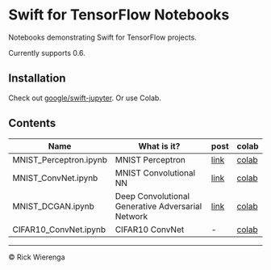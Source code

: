 # Swift for TensorFlow Notebooks

Notebooks demonstrating Swift for TensorFlow projects.

Currently supports 0.6.

## Installation

Check out [google/swift-jupyter](https://github.com/google/swift-jupyter). Or use Colab.

## Contents

Name | What is it? | post | colab
---|---|---|---
MNIST\_Perceptron.ipynb | MNIST Perceptron | [link](https://rickwierenga.com/blog/s4tf/s4tf-mnist.html) | [colab](https://colab.research.google.com/github/rickwierenga/s4tf-notebooks/blob/master/notebooks/MNIST_Perceptron.ipynb)
MNIST\_ConvNet.ipynb | MNIST Convolutional NN | [link](https://rickwierenga.com/blog/s4tf/s4tf-mnist.html) | [colab](https://colab.research.google.com/github/rickwierenga/s4tf-notebooks/blob/master/notebooks/MNIST_ConvNet.ipynb)
MNIST\_DCGAN.ipynb | Deep Convolutional Generative Adversarial Network | [link](https://rickwierenga.com/blog/s4tf/s4tf-gan.html) | [colab](https://colab.research.google.com/github/rickwierenga/s4tf-notebooks/blob/master/notebooks/MNIST_DCGAN.ipynb)
CIFAR10\_ConvNet.ipynb | CIFAR10 ConvNet | - | [colab](https://colab.research.google.com/github/rickwierenga/s4tf-notebooks/blob/master/notebooks/CIFAR10_ConvNet.ipynb)

---
&copy; Rick Wierenga
